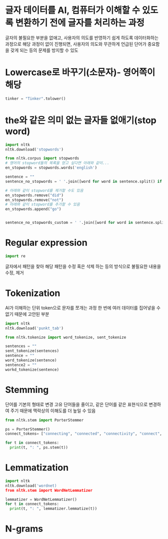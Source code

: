 # 글자 데이터를 AI, 컴퓨터가 이해할 수 있도록 변환하기 전에 글자를 처리하는 과정
글자의 불필요한 부분을 없애고, 사용자의 의도를 반영하기 쉽게 하도록 데이터화하는 과정으로
해당 과정이 없이 진행되면, 사용자의 의도와 무관하게 언급된 단어가 중요함을 갖게 되는 등의 문제를 방지할 수 있도

# Lowercase로 바꾸기(소문자)- 영어쪽이 해당
```python
tinker = "Tinker".tolower()
```

# the와 같은 의미 없는 글자들 없애기(stop word)
```python
import nltk
nltk.download('stopwords')

from nltk.corpus import stopwords
# 영어의 stopword들의 목록을 얻고 싶다면 아래와 같이...
en_stopwords = stopwords.words('english')

sentence = ""
sentence_no_stopwords = ' '.join([word for word in sentence.split() if word not in en_stopwords])

# 아래와 같이 stopword를 제거할 수도 있음
en_stopwords.remove("did")
en_stopwords.remove("not")
# 아래와 같이 stopword를 추가할 수 있음
en_stopwords.append("go")


sentence_no_stopwords_custom = ' '.join([word for word in sentence.split() if word not in en_stopwords])
```

# Regular expression
```python
import re


```
글자에서 패턴을 찾아 해당 패턴을 수정 혹은 삭제 하는 등의 방식으로 불필요한 내용을 수정, 제거

# Tokenization
AI가 이해하는 단위 token으로 문자를 쪼개는 과정
한 번에 여러 데이터를 집어넣을 수 없기 때문에 고안된 부분
```python
import nltk
nltk.download('punkt_tab')

from nltk.tokenize import word_tokenize, sent_tokenize

sentences = ""
sent_tokenize(sentences)
sentence = ""
word_tokenize(sentence)
sentence2 = ""
workd_tokenize(sentence)
```

# Stemming
단어를 기본의 형태로 변경
고유 단어들을 줄이고, 같은 단어를 같은 표현식으로 변경하여 주기 때문에 맥락상의 이해도를 더 높일 수 있음

```python
from nltk.stem import PorterStemmer

ps = PorterStemmer()
connect_tokens= ["connecting", "connected", "connectivity", "connect", "connects"]

for t in connect_tokens:
  print(t, ": ", ps.stem(t))


```

# Lemmatization

```python
import nltk
nltk.download('wordnet)
from nltk.stem import WordNetLemmatizer

lemmatizer = WordNetLemmatizer()
for t in connect_tokens:
  print(t, ": ", lemmatizer.lemmatize(t))

```

# N-grams
```python

```
